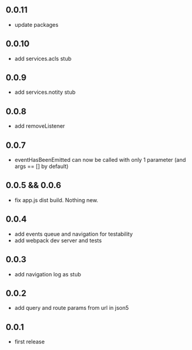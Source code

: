 ## 0.0.11

- update packages

## 0.0.10

- add services.acls stub

## 0.0.9

- add services.notity stub

## 0.0.8

- add removeListener

## 0.0.7

- eventHasBeenEmitted can now be called with only 1 parameter (and args == [] by default)

## 0.0.5 && 0.0.6

- fix app.js dist build. Nothing new.

## 0.0.4

- add events queue and navigation for testability
- add webpack dev server and tests

## 0.0.3

- add navigation log as stub

## 0.0.2

- add query and route params from url in json5

## 0.0.1

- first release
